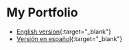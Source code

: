 # My Portfolio

- [English version](https://maxi7587.github.io/portfolio/en){:target="_blank"}
- [Versión en español](https://maxi7587.github.io/portfolio/es){:target="_blank"}
